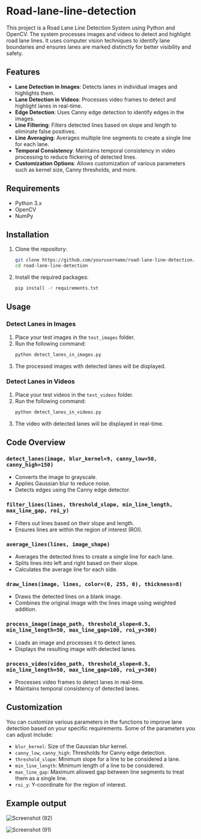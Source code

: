 # Road-lane-line-detection

This project is a Road Lane Line Detection System using Python and OpenCV. The system processes images and videos to detect and highlight road lane lines. It uses computer vision techniques to identify lane boundaries and ensures lanes are marked distinctly for better visibility and safety.

## Features

- **Lane Detection in Images**: Detects lanes in individual images and highlights them.
- **Lane Detection in Videos**: Processes video frames to detect and highlight lanes in real-time.
- **Edge Detection**: Uses Canny edge detection to identify edges in the images.
- **Line Filtering**: Filters detected lines based on slope and length to eliminate false positives.
- **Line Averaging**: Averages multiple line segments to create a single line for each lane.
- **Temporal Consistency**: Maintains temporal consistency in video processing to reduce flickering of detected lines.
- **Customization Options**: Allows customization of various parameters such as kernel size, Canny thresholds, and more.

## Requirements

- Python 3.x
- OpenCV
- NumPy

## Installation

1. Clone the repository:
   ```bash
   git clone https://github.com/yourusername/road-lane-line-detection.git
   cd road-lane-line-detection
   ```

2. Install the required packages:
   ```bash
   pip install -r requirements.txt
   ```

## Usage

### Detect Lanes in Images

1. Place your test images in the `test_images` folder.
2. Run the following command:
   ```bash
   python detect_lanes_in_images.py
   ```
3. The processed images with detected lanes will be displayed.

### Detect Lanes in Videos

1. Place your test videos in the `test_videos` folder.
2. Run the following command:
   ```bash
   python detect_lanes_in_videos.py
   ```
3. The video with detected lanes will be displayed in real-time.

## Code Overview

### `detect_lanes(image, blur_kernel=9, canny_low=50, canny_high=150)`
- Converts the image to grayscale.
- Applies Gaussian blur to reduce noise.
- Detects edges using the Canny edge detector.

### `filter_lines(lines, threshold_slope, min_line_length, max_line_gap, roi_y)`
- Filters out lines based on their slope and length.
- Ensures lines are within the region of interest (ROI).

### `average_lines(lines, image_shape)`
- Averages the detected lines to create a single line for each lane.
- Splits lines into left and right based on their slope.
- Calculates the average line for each side.

### `draw_lines(image, lines, color=(0, 255, 0), thickness=8)`
- Draws the detected lines on a blank image.
- Combines the original image with the lines image using weighted addition.

### `process_image(image_path, threshold_slope=0.5, min_line_length=50, max_line_gap=100, roi_y=300)`
- Loads an image and processes it to detect lanes.
- Displays the resulting image with detected lanes.

### `process_video(video_path, threshold_slope=0.5, min_line_length=50, max_line_gap=100, roi_y=300)`
- Processes video frames to detect lanes in real-time.
- Maintains temporal consistency of detected lanes.

## Customization

You can customize various parameters in the functions to improve lane detection based on your specific requirements. Some of the parameters you can adjust include:
- `blur_kernel`: Size of the Gaussian blur kernel.
- `canny_low`, `canny_high`: Thresholds for Canny edge detection.
- `threshold_slope`: Minimum slope for a line to be considered a lane.
- `min_line_length`: Minimum length of a line to be considered.
- `max_line_gap`: Maximum allowed gap between line segments to treat them as a single line.
- `roi_y`: Y-coordinate for the region of interest.

## Example output

![Screenshot (92)](https://github.com/Ajanta364/Road-lane-line-detection/assets/174923401/6da2c0e1-aa32-4b03-97c6-950473e15950)

![Screenshot (91)](https://github.com/Ajanta364/Road-lane-line-detection/assets/174923401/c1849f29-1f36-44a8-b08c-2d789bc08dc6)
